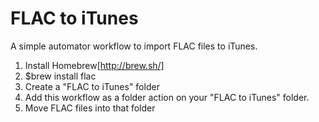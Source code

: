 FLAC to iTunes
==============

A simple automator workflow to import FLAC files to iTunes. 

 1. Install Homebrew[http://brew.sh/]
 2. $brew install flac
 3. Create a "FLAC to iTunes" folder
 4. Add this workflow as a folder action on your "FLAC to iTunes" folder.
 5. Move FLAC files into that folder
